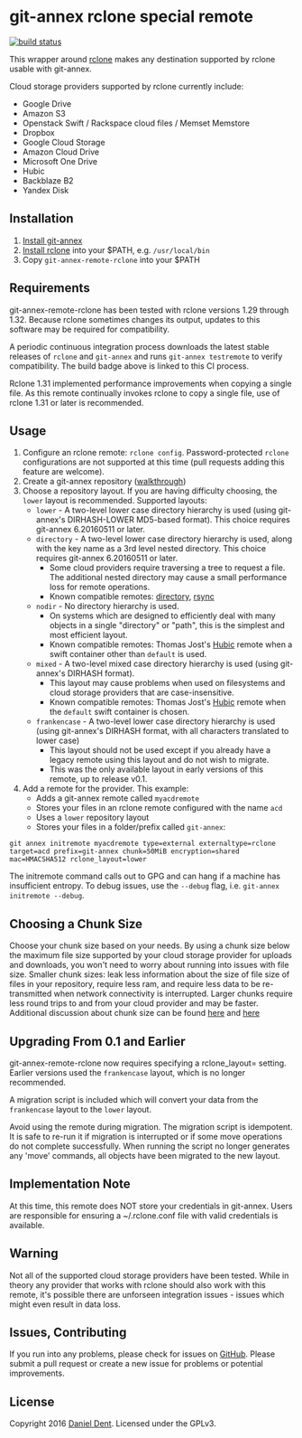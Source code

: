 # git-annex rclone special remote

[![build status](https://gitlab.com/DanielDent/git-annex-remote-rclone/badges/master/build.svg)](https://gitlab.com/DanielDent/git-annex-remote-rclone/commits/master)

This wrapper around [rclone](http://rclone.org/) makes any destination supported by rclone usable with git-annex.

Cloud storage providers supported by rclone currently include:
   * Google Drive
   * Amazon S3
   * Openstack Swift / Rackspace cloud files / Memset Memstore
   * Dropbox
   * Google Cloud Storage
   * Amazon Cloud Drive
   * Microsoft One Drive
   * Hubic
   * Backblaze B2
   * Yandex Disk

## Installation

   1. [Install git-annex](https://git-annex.branchable.com/install/)
   2. [Install rclone](http://rclone.org/install/) into your $PATH, e.g. `/usr/local/bin`
   3. Copy `git-annex-remote-rclone` into your $PATH

## Requirements

git-annex-remote-rclone has been tested with rclone versions 1.29 through 1.32. Because rclone sometimes changes its
output, updates to this software may be required for compatibility.

A periodic continuous integration process downloads the latest stable releases
of `rclone` and `git-annex` and runs `git-annex testremote` to verify compatibility.
The build badge above is linked to this CI process.

Rclone 1.31 implemented performance improvements when copying a single file. As this remote continually invokes rclone
to copy a single file, use of rclone 1.31 or later is recommended.

## Usage

   1. Configure an rclone remote: `rclone config`. Password-protected `rclone` configurations are not supported at this time (pull requests adding this feature are welcome).
   2. Create a git-annex repository ([walkthrough](https://git-annex.branchable.com/walkthrough/))
   3. Choose a repository layout. If you are having difficulty choosing, the `lower` layout is recommended. Supported layouts:
      * `lower` - A two-level lower case directory hierarchy is used (using git-annex's DIRHASH-LOWER MD5-based format). This choice requires git-annex 6.20160511 or later.
      * `directory` - A two-level lower case directory hierarchy is used, along with the key name as a 3rd level nested directory. This choice requires git-annex 6.20160511 or later.
         * Some cloud providers require traversing a tree to request a file. The additional nested directory may cause a small performance loss for remote operations.
         * Known compatible remotes: [directory](http://git-annex.branchable.com/special_remotes/directory/), [rsync](http://git-annex.branchable.com/special_remotes/rsync/)
      * `nodir` - No directory hierarchy is used.
         * On systems which are designed to efficiently deal with many objects in a single "directory" or "path", this is the simplest and most efficient layout.
         * Known compatible remotes:  Thomas Jost's [Hubic](https://github.com/Schnouki/git-annex-remote-hubic) remote when a swift container other than `default` is used.
      * `mixed` - A two-level mixed case directory hierarchy is used (using git-annex's DIRHASH format).
         * This layout may cause problems when used on filesystems and cloud storage providers that are case-insensitive.
         * Known compatible remotes: Thomas Jost's [Hubic](https://github.com/Schnouki/git-annex-remote-hubic) remote when the `default` swift container is chosen.
      * `frankencase` - A two-level lower case directory hierarchy is used (using git-annex's DIRHASH format, with all characters translated to lower case)
         * This layout should not be used except if you already have a legacy remote using this layout and do not wish to migrate.
    	 * This was the only available layout in early versions of this remote, up to release v0.1.
   4. Add a remote for the provider. This example:
      * Adds a git-annex remote called `myacdremote`
      * Stores your files in an rclone remote configured with the name `acd`
      * Uses a `lower` repository layout
      * Stores your files in a folder/prefix called `git-annex`:

    git annex initremote myacdremote type=external externaltype=rclone target=acd prefix=git-annex chunk=50MiB encryption=shared mac=HMACSHA512 rclone_layout=lower

The initremote command calls out to GPG and can hang if a machine has insufficient entropy. To debug issues, use the `--debug` flag, i.e. `git-annex initremote --debug`.

## Choosing a Chunk Size

Choose your chunk size based on your needs. By using a chunk size below the maximum file size supported by
your cloud storage provider for uploads and downloads, you won't need to worry about running into issues with file size.
Smaller chunk sizes: leak less information about the size of file size of files in your repository, require less ram,
and require less data to be re-transmitted when network connectivity is interrupted. Larger chunks require less round
trips to and from your cloud provider and may be faster. Additional discussion about chunk size can be found
[here](https://git-annex.branchable.com/chunking/) and [here](https://github.com/DanielDent/git-annex-remote-rclone/issues/1)

## Upgrading From 0.1 and Earlier

git-annex-remote-rclone now requires specifying a rclone_layout= setting. Earlier versions used the `frankencase` layout,
which is no longer recommended.

A migration script is included which will convert your data from the `frankencase` layout to the `lower` layout.

Avoid using the remote during migration. The migration script is idempotent. It is safe to re-run it if migration is
interrupted or if some move operations do not complete successfully. When running the script no longer generates any
'move' commands, all objects have been migrated to the new layout.

## Implementation Note

At this time, this remote does NOT store your credentials in git-annex. Users are responsible for ensuring a
~/.rclone.conf file with valid credentials is available.

## Warning

Not all of the supported cloud storage providers have been tested. While in theory any provider that works with rclone
should also work with this remote, it's possible there are unforseen integration issues - issues which might even
result in data loss.

## Issues, Contributing

If you run into any problems, please check for issues on [GitHub](https://github.com/DanielDent/git-annex-remote-rclone/issues).
Please submit a pull request or create a new issue for problems or potential improvements.

## License

Copyright 2016 [Daniel Dent](https://www.danieldent.com/). Licensed under the GPLv3.
